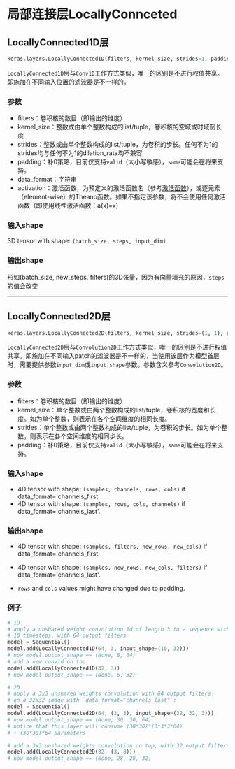 # 局部连接层LocallyConnceted

## LocallyConnected1D层

```python
keras.layers.LocallyConnected1D(filters, kernel_size, strides=1, padding='valid', data_format=None, activation=None, use_bias=True, kernel_initializer='glorot_uniform', bias_initializer='zeros', kernel_regularizer=None, bias_regularizer=None, activity_regularizer=None, kernel_constraint=None, bias_constraint=None)
```

`LocallyConnected1D`层与`Conv1D`工作方式类似，唯一的区别是不进行权值共享。即施加在不同输入位置的滤波器是不一样的。

### 参数

- filters：卷积核的数目（即输出的维度）
- kernel_size：整数或由单个整数构成的list/tuple，卷积核的空域或时域窗长度
- strides：整数或由单个整数构成的list/tuple，为卷积的步长。任何不为1的strides均与任何不为1的dilation_rata均不兼容
- padding：补0策略，目前仅支持`valid`（大小写敏感），`same`可能会在将来支持。
- data_format：字符串
- activation：激活函数，为预定义的激活函数名（参考[激活函数](https://keras-cn.readthedocs.io/en/latest/other/activations)），或逐元素（element-wise）的Theano函数。如果不指定该参数，将不会使用任何激活函数（即使用线性激活函数：a(x)=x）

### 输入shape

3D tensor with shape: `(batch_size, steps, input_dim)`

### 输出shape

形如(batch_size, new_steps, filters)的3D张量，因为有向量填充的原因，`steps`的值会改变

------

## LocallyConnected2D层

```python
keras.layers.LocallyConnected2D(filters, kernel_size, strides=(1, 1), padding='valid', data_format=None, activation=None, use_bias=True, kernel_initializer='glorot_uniform', bias_initializer='zeros', kernel_regularizer=None, bias_regularizer=None, activity_regularizer=None, kernel_constraint=None, bias_constraint=None)
```

`LocallyConnected2D`层与`Convolution2D`工作方式类似，唯一的区别是不进行权值共享。即施加在不同输入patch的滤波器是不一样的，当使用该层作为模型首层时，需要提供参数`input_dim`或`input_shape`参数。参数含义参考`Convolution2D`。

### 参数

- filters：卷积核的数目（即输出的维度）
- kernel_size：单个整数或由两个整数构成的list/tuple，卷积核的宽度和长度。如为单个整数，则表示在各个空间维度的相同长度。
- strides：单个整数或由两个整数构成的list/tuple，为卷积的步长。如为单个整数，则表示在各个空间维度的相同步长。
- padding：补0策略，目前仅支持`valid`（大小写敏感），`same`可能会在将来支持。

### 输入shape

- 4D tensor with shape: `(samples, channels, rows, cols)` if data_format='channels_first' 
- 4D tensor with shape: `(samples, rows, cols, channels)` if data_format='channels_last'.

### 输出shape

- 4D tensor with shape: `(samples, filters, new_rows, new_cols)` if data_format='channels_first' 

- 4D tensor with shape: `(samples, new_rows, new_cols, filters)` if data_format='channels_last'.
-  `rows` and `cols` values might have changed due to padding.

### 例子

```python
# 1D
# apply a unshared weight convolution 1d of length 3 to a sequence with
# 10 timesteps, with 64 output filters
model = Sequential()
model.add(LocallyConnected1D(64, 3, input_shape=(10, 32)))
# now model.output_shape == (None, 8, 64)
# add a new conv1d on top
model.add(LocallyConnected1D(32, 3))
# now model.output_shape == (None, 6, 32)

# 2D
# apply a 3x3 unshared weights convolution with 64 output filters
# on a 32x32 image with `data_format="channels_last"`:
model = Sequential()
model.add(LocallyConnected2D(64, (3, 3), input_shape=(32, 32, 3)))
# now model.output_shape == (None, 30, 30, 64)
# notice that this layer will consume (30*30)*(3*3*3*64)
# + (30*30)*64 parameters

# add a 3x3 unshared weights convolution on top, with 32 output filters:
model.add(LocallyConnected2D(32, (3, 3)))
# now model.output_shape == (None, 28, 28, 32)
```